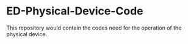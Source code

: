 # ED-Physical-Device-Code
This repository would contain the codes need for the operation of the physical device. 

